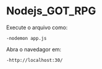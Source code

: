 # Nodejs_GOT_RPG

Execute o arquivo como:

    -nodemon app.js

Abra o navedagor em:

    -http://localhost:30/